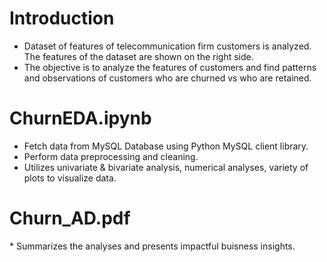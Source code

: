 <H1> Introduction </H1>

* Dataset of features of telecommunication firm customers is analyzed. The features of the dataset are shown on the right side.
* The objective is to analyze the features of customers and find patterns and observations of customers who are churned vs who are retained.

<h1>ChurnEDA.ipynb</h1>

* Fetch data from MySQL Database using Python MySQL client library.
* Perform data preprocessing and cleaning.
* Utilizes univariate & bivariate analysis, numerical analyses, variety of plots to visualize data.

<H1> Churn_AD.pdf</H1>
* Summarizes the analyses and presents impactful buisness insights.


